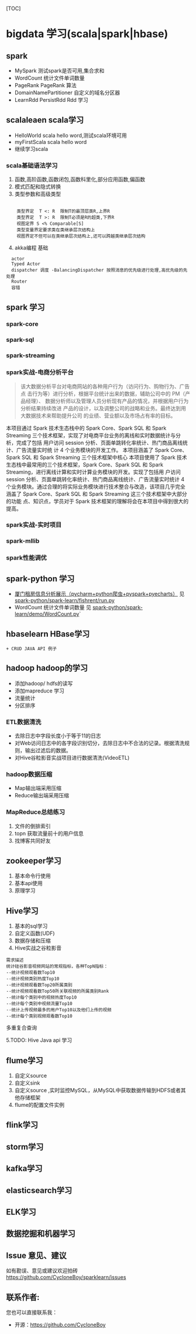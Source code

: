 [TOC]

# bigdata 学习(scala|spark|hbase)
## spark 
   + MySpark  测试spark是否可用,集合求和
   + WordCount 统计文件单词数量
   + PageRank  PageRank 算法
   + DomainNamePartitioner 自定义的域名分区器
   + LearnRdd PersistRdd Rdd 学习

## scalaleaen scala学习
   + HelloWorld  scala hello word,测试scala环境可用
   + myFirstScala scala hello word
   + 继续学习scala
   
### scala基础语法学习
  1. 函数,高阶函数,函数闭包,函数科里化,部分应用函数,偏函数
  2. 模式匹配和隐式转换
  3. 类型参数和高级类型
  ```text

      类型界定  T <: R  限制T的最顶层类R,上界R
      类型界定  T >: R  限制T必须是R的超类,下界R
      视图定界 S <% Comparable[S]
      类型变量界定要求类在类继承层次结构上
      视图界定不但可以在类继承层次结构上,还可以跨越类继承层次结构
  ```
  4. akka编程 基础
  ```text
    actor
    Typed Actor
    dispatcher 调度 -BalancingDispatcher 按照消息的优先级进行处理,高优先级的先处理
    Router
    容错
   ```
## spark 学习
### spark-core

### spark-sql

### spark-streaming

### spark实战-电商分析平台
> 该大数据分析平台对电商网站的各种用户行为（访问行为、购物行为、广告点
  击行为等）进行分析，根据平台统计出来的数据，辅助公司中的 PM（产品经理）、
  数据分析师以及管理人员分析现有产品的情况，并根据用户行为分析结果持续改进
  产品的设计，以及调整公司的战略和业务。最终达到用大数据技术来帮助提升公司
  的业绩、营业额以及市场占有率的目标。
>

本项目通过 Spark 技术生态栈中的 Spark Core、Spark SQL 和 Spark Streaming
三个技术框架，实现了对电商平台业务的离线和实时数据统计与分析，完成了包括
用户访问 session 分析、页面单跳转化率统计、热门商品离线统计、广告流量实时统
计 4 个业务模块的开发工作。
本项目涵盖了 Spark Core、Spark SQL 和 Spark Streaming 三个技术框架中核心
本项目使用了 Spark 技术生态栈中最常用的三个技术框架，Spark Core、Spark 
SQL 和 Spark Streaming，进行离线计算和实时计算业务模块的开发。实现了包括用
户访问 session 分析、页面单跳转化率统计、热门商品离线统计、广告流量实时统计
4 个业务模块。通过合理的将实际业务模块进行技术整合与改造，该项目几乎完全
涵盖了 Spark Core、Spark SQL 和 Spark Streaming 这三个技术框架中大部分的功能
点、知识点，学员对于 Spark 技术框架的理解将会在本项目中得到很大的提高。

### spark实战-实时项目

### spark-mllib

### spark性能调优


## spark-python 学习
   + [厦门租房信息分析展示（pycharm+python爬虫+pyspark+pyecharts）](http://dblab.xmu.edu.cn/blog/2307/)
   见 [spark-python/spark-learn/fishrent/run.py](https://github.com/CycloneBoy/sparklearn/blob/master/spark-python/spark-learn/fishrent/run.py)
   + WordCount 统计文件单词数量 见 [spark-python/spark-learn/demo/WordCount.py](https://github.com/CycloneBoy/sparklearn/blob/master/spark-python/spark-learn/demo/WordCount.py)`
   
## hbaselearn HBase学习
    + CRUD JAVA API 例子
   
## hadoop hadoop的学习
+ 添加hadoop/ hdfs的读写
+ 添加mapreduce 学习
+ 流量统计
+ 分区排序

###  ETL数据清洗
+ 去除日志中字段长度小于等于11的日志
+ 对Web访问日志中的各字段识别切分，去除日志中不合法的记录。根据清洗规则，输出过滤后的数据。
+ 对Hive谷粒影音实战项目进行数据清洗(VideoETL)
 
### hadoop数据压缩
+ Map输出端采用压缩
+ Reduce输出端采用压缩    
   
### MapReduce总结练习
1. 文件的倒排索引
2. topn 获取流量前十的用户信息
3. 找博客共同好友

## zookeeper学习
1. 基本命令行使用
2. 基本api使用
3. 原理学习

## Hive学习
1. 基本的sql学习
2. 自定义函数(UDF)
3. 数据存储和压缩
4. Hive实战之谷粒影音

```text
需求描述
统计硅谷影音视频网站的常规指标，各种TopN指标：
--统计视频观看数Top10
--统计视频类别热度Top10
--统计视频观看数Top20所属类别
--统计视频观看数Top50所关联视频的所属类别Rank
--统计每个类别中的视频热度Top10
--统计每个类别中视频流量Top10
--统计上传视频最多的用户Top10以及他们上传的视频
--统计每个类别视频观看数Top10
```
多重复合查询

5.TODO:  Hive Java api 学习

## flume学习
1. 自定义source
2. 自定义sink
3. 自定义source ,实时监控MySQL，从MySQL中获取数据传输到HDFS或者其他存储框架
4. flume的配置文件实例

## flink学习

## storm学习

## kafka学习

## elasticsearch学习

## ELK学习

## 数据挖掘和机器学习



## Issue 意见、建议

如有勘误、意见或建议欢迎拍砖 <https://github.com/CycloneBoy/sparklearn/issues>

## 联系作者:

您也可以直接联系我：

* 开源：https://github.com/CycloneBoy